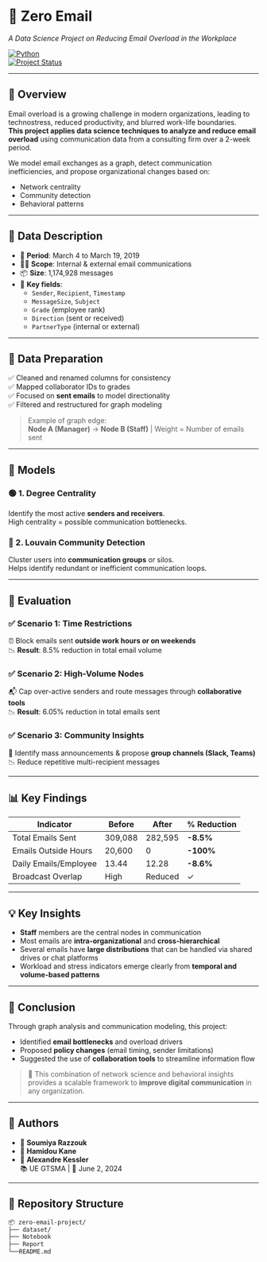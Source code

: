 # 📧 Zero Email 
*A Data Science Project on Reducing Email Overload in the Workplace*

[![Python](https://img.shields.io/badge/Python-3.10-blue?logo=python)](https://www.python.org/)  
[![Project Status](https://img.shields.io/badge/Status-Completed-brightgreen)]()  

---

## 🧾 Overview

Email overload is a growing challenge in modern organizations, leading to technostress, reduced productivity, and blurred work-life boundaries.  
**This project applies data science techniques to analyze and reduce email overload** using communication data from a consulting firm over a 2-week period.

We model email exchanges as a graph, detect communication inefficiencies, and propose organizational changes based on:

- Network centrality
- Community detection
- Behavioral patterns

---

## 📁 Data Description

- 📅 **Period**: March 4 to March 19, 2019  
- 🧑‍💼 **Scope**: Internal & external email communications  
- 📦 **Size**: 1,174,928 messages  
- 📄 **Key fields**:
  - `Sender`, `Recipient`, `Timestamp`
  - `MessageSize`, `Subject`
  - `Grade` (employee rank)
  - `Direction` (sent or received)
  - `PartnerType` (internal or external)

---

## 🧹 Data Preparation

✅ Cleaned and renamed columns for consistency  
✅ Mapped collaborator IDs to grades  
✅ Focused on **sent emails** to model directionality  
✅ Filtered and restructured for graph modeling

> Example of graph edge:  
> **Node A (Manager)** → **Node B (Staff)** | Weight = Number of emails sent

---

## 🧠 Models

### 🟢 1. Degree Centrality
Identify the most active **senders and receivers**.  
High centrality = possible communication bottlenecks.

### 🔵 2. Louvain Community Detection
Cluster users into **communication groups** or silos.  
Helps identify redundant or inefficient communication loops.

---

## 🧪 Evaluation

### ✅ Scenario 1: Time Restrictions
⏰ Block emails sent **outside work hours or on weekends**  
📉 **Result**: 8.5% reduction in total email volume

### ✅ Scenario 2: High-Volume Nodes
📬 Cap over-active senders and route messages through **collaborative tools**  
📉 **Result**: 6.05% reduction in total emails sent

### ✅ Scenario 3: Community Insights
👥 Identify mass announcements & propose **group channels (Slack, Teams)**  
📉 Reduce repetitive multi-recipient messages

---

## 📊 Key Findings

| Indicator              | Before      | After       | % Reduction |
|------------------------|-------------|-------------|-------------|
| Total Emails Sent      | 309,088     | 282,595     | **-8.5%**   |
| Emails Outside Hours   | 20,600      | 0           | **-100%**   |
| Daily Emails/Employee  | 13.44       | 12.28       | **-8.6%**   |
| Broadcast Overlap      | High        | Reduced     | ✓           |

---

## 💡 Key Insights

- **Staff** members are the central nodes in communication
- Most emails are **intra-organizational** and **cross-hierarchical**
- Several emails have **large distributions** that can be handled via shared drives or chat platforms
- Workload and stress indicators emerge clearly from **temporal and volume-based patterns**

---

## 🧾 Conclusion

Through graph analysis and communication modeling, this project:

- Identified **email bottlenecks** and overload drivers
- Proposed **policy changes** (email timing, sender limitations)
- Suggested the use of **collaboration tools** to streamline information flow

> 🧠 This combination of network science and behavioral insights provides a scalable framework to **improve digital communication** in any organization.

---

## 👥 Authors

- 👤 **Soumiya Razzouk**  
- 👤 **Hamidou Kane**  
- 👤 **Alexandre Kessler**  
📚 UE GTSMA | 📅 June 2, 2024

---

## 📁 Repository Structure

```bash
📦 zero-email-project/
├── dataset/
├── Notebook
├── Report
└──README.md

